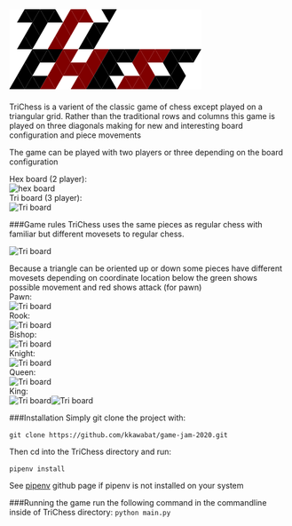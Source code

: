 ![hex board](assets/trichess_logo.png)   
---
TriChess is a varient of the classic game of chess except played on a triangular grid. 
Rather than the traditional rows and columns this game is played on three diagonals making for new and interesting board configuration and piece movements

The game can be played with two players or three depending on the board configuration

Hex board (2 player):  
![hex board](assets/hex_board.PNG)  
Tri board (3 player):     
![Tri board](assets/tri_board.PNG)  

###Game rules
TriChess uses the same pieces as regular chess with familiar but different movesets to regular chess.

![Tri board](assets/pieces.PNG)

Because a triangle can be oriented up or down some pieces have different movesets depending on coordinate location
below the green shows possible movement and red shows attack (for pawn)  
Pawn:  
![Tri board](assets/pawn.PNG)  
Rook:  
![Tri board](assets/rook.PNG)  
Bishop:  
![Tri board](assets/bishop.PNG)  
Knight:  
![Tri board](assets/knight.PNG)  
Queen:  
![Tri board](assets/queen.PNG)   
King:  
![Tri board](assets/king2.PNG)![Tri board](assets/king.PNG)  
 
###Installation
Simply git clone the project with:
```
git clone https://github.com/kkawabat/game-jam-2020.git
```
Then cd into the TriChess directory and run:
```
pipenv install
```
See [pipenv](https://github.com/pypa/pipenv) github page if pipenv is not installed on your system

###Running the game
run the following command in the commandline inside of TriChess directory:
```python main.py```